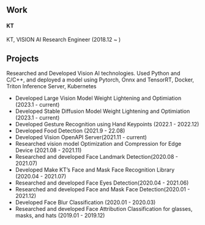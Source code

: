 
## Work
#### KT
KT, VISION AI Research Engineer (2018.12 ~ )


## Projects

Researched and Developed Vision AI technologies. Used Python and C/C++, and deployed a model using Pytorch, Onnx and TensorRT, Docker, Triton Inference Server, Kubernetes

- Developed Large Vision Model Weight Lightening and Optimiation (2023.1 - current)
- Developed Stable Diffusion Model Weight Lightening and Optimiation (2023.1 - current)
- Developed Gesture Recognition using Hand Keypoints (2022.1 - 2022.12)
- Developed Food Detection (2021.9 - 22.08)
- Developed Vision OpenAPI Server(2021.11 - current)
- Researched vision model Optimization and Compression for Edge Device (2021.08 - 2021.11)
- Researched and developed Face Landmark Detection(2020.08 - 2021.07)
- Developed Make KT’s Face and Mask Face Recognition Library (2020.04 - 2021.07)
- Researched and developed Face Eyes Detection(2020.04 - 2021.06)
- Researched and developed Face and Mask Face Detection(2020.01 - 2021.12)
- Developed Face Blur Classification (2020.01 - 2020.03)
- Researched and developed Face Attribution Classification for glasses, masks, and hats (2019.01 - 2019.12)
